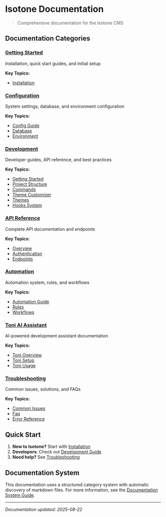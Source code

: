 # Isotone Documentation

> Comprehensive documentation for the Isotone CMS

## Documentation Categories

### [Getting Started](./getting-started/)

Installation, quick start guides, and initial setup

**Key Topics:**
- [Installation](./getting-started/installation.md)

### [Configuration](./configuration/)

System settings, database, and environment configuration

**Key Topics:**
- [Config Guide](./configuration/config-guide.md)
- [Database](./configuration/database.md)
- [Environment](./configuration/environment.md)

### [Development](./development/)

Developer guides, API reference, and best practices

**Key Topics:**
- [Getting Started](./development/getting-started.md)
- [Project Structure](./development/project-structure.md)
- [Commands](./development/commands.md)
- [Theme Customizer](./development/customizer.md)
- [Themes](./development/themes.md)
- [Hooks System](./development/hooks.md)

### [API Reference](./api-reference/)

Complete API documentation and endpoints

**Key Topics:**
- [Overview](./api-reference/overview.md)
- [Authentication](./api-reference/authentication.md)
- [Endpoints](./api-reference/endpoints.md)

### [Automation](./automation/)

Automation system, rules, and workflows

**Key Topics:**
- [Automation Guide](./automation/automation-guide.md)
- [Rules](./automation/rules.md)
- [Workflows](./automation/workflows.md)

### [Toni AI Assistant](./toni/)

AI-powered development assistant documentation

**Key Topics:**
- [Toni Overview](./toni/toni-overview.md)
- [Toni Setup](./toni/toni-setup.md)
- [Toni Usage](./toni/toni-usage.md)

### [Troubleshooting](./troubleshooting/)

Common issues, solutions, and FAQs

**Key Topics:**
- [Common Issues](./troubleshooting/common-issues.md)
- [Faq](./troubleshooting/faq.md)
- [Error Reference](./troubleshooting/error-reference.md)

## Quick Start

1. **New to Isotone?** Start with [Installation](./getting-started/installation.md)
2. **Developers**: Check out [Development Guide](./development/getting-started.md)
3. **Need help?** See [Troubleshooting](./troubleshooting/common-issues.md)

## Documentation System

This documentation uses a structured category system with automatic discovery of markdown files. For more information, see the [Documentation System Guide](./development/documentation-system.md).

---

*Documentation updated: 2025-08-22*
